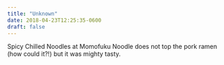 ```yaml
---
title: "Unknown"
date: 2018-04-23T12:25:35-0600
draft: false
---
```


Spicy Chilled Noodles at Momofuku Noodle does not top the pork ramen (how could it?!) but it was mighty tasty.
